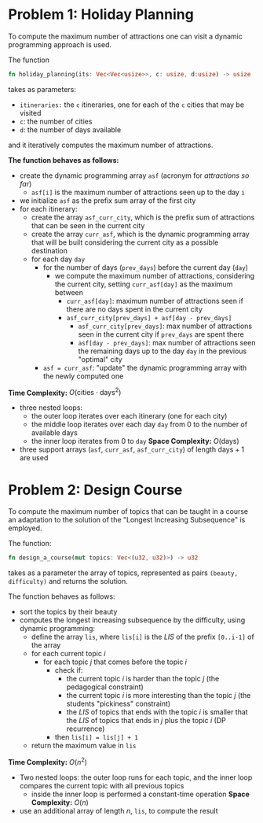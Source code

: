 # Problem 1: Holiday Planning
To compute the maximum number of attractions one can visit a dynamic programming approach is used. 

The function 
```rust
fn holiday_planning(its: Vec<Vec<usize>>, c: usize, d:usize) -> usize
```
takes as parameters: 
- `itineraries:` the `c` itineraries, one for each of the `c` cities that may be visited
- `c`: the number of cities
- `d`: the number of days available

and it iteratively computes the maximum number of attractions. 

**The function behaves as follows:** 
- create the dynamic programming array `asf` (acronym for *attractions so far*)
	- `asf[i]` is the maximum number of attractions seen up to the day `i`
- we initialize `asf` as the prefix sum array of the first city
- for each itinerary: 
	- create the array `asf_curr_city`, which is the prefix sum of attractions that can be seen in the current city
	- create the array `curr_asf`, which is the dynamic programming array that will be built considering the current city as a possible destination
	- for each day `day`
		- for the number of days (`prev_days`) before the current day (`day`)
			- we compute the maximum number of attractions, considering the current city, setting `curr_asf[day]` as the maximum between
				- `curr_asf[day]`: maximum number of attractions seen if there are no days spent in the current city
				- `asf_curr_city[prev_days] + asf[day - prev_days]`
					- `asf_curr_city[prev_days]`: max number of attractions seen in the current city if `prev_days` are spent there
					- `asf[day - prev_days]`: max number of attractions seen the remaining days up to the day `day` in the previous "optimal" city
		- `asf = curr_asf`: "update" the dynamic programming array with the newly computed one

**Time Complexity:** $O(\text{cities} \cdot \text{days}^2)$ 
- three nested loops: 
	- the outer loop iterates over each itinerary (one for each city)
	- the middle loop iterates over each day `day` from $0$ to the number of available days
	- the inner loop iterates from $0$ to `day`
**Space Complexity:** $O(\text{days})$
- three support arrays (`asf`, `curr_asf`, `asf_curr_city`) of length $\text{days}+1$ are used
# Problem 2:  Design Course
To compute the maximum number of topics that can be taught in a course an adaptation to the solution of the "Longest Increasing Subsequence" is employed. 

The function: 
```rust
fn design_a_course(mut topics: Vec<(u32, u32)>) -> u32
```
takes as a parameter the array of topics, represented as pairs `(beauty, difficulty)` and returns the solution. 

The function behaves as follows: 
- sort the topics by their beauty
- computes the longest increasing subsequence by the difficulty, using dynamic programming: 
	- define the array `lis`, where `lis[i]` is the *LIS* of the prefix `[0..i-1]` of the array
	- for each current topic $i$
		- for each topic $j$ that comes before the topic $i$
			- check if: 
				- the current topic $i$ is harder than the topic $j$ (the pedagogical constraint)
				- the current topic $i$ is more interesting than the topic $j$ (the students "pickiness" constraint)
				- the *LIS* of topics that ends with the topic $i$ is smaller that the *LIS* of topics that ends in $j$ plus the topic $i$ (DP recurrence)
			- then `lis[i] = lis[j] + 1`
	- return the maximum value in `lis`

**Time Complexity:** $O(n^2)$
- Two nested loops: the outer loop runs for each topic, and the inner loop compares the current topic with all previous topics
	- inside the inner loop is performed a constant-time operation
**Space Complexity:** $O(n)$
- use an additional array of length $n$, `lis`, to compute the result